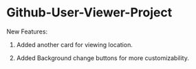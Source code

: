 # Github-User-Viewer-Project

New Features:

1. Added another card for viewing location.

2. Added Background change buttons for more customizability.